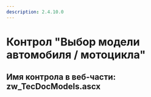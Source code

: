 ```yaml
---
description: 2.4.10.0
---
```


# Контрол "Выбор модели автомобиля / мотоцикла"

## Имя контрола в веб-части: zw\_TecDocModels.ascx

